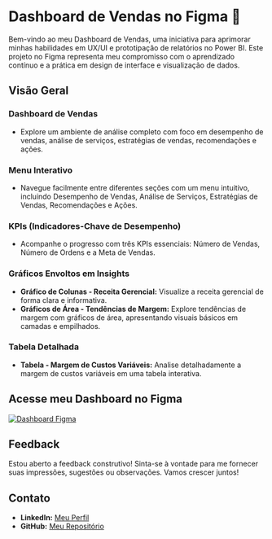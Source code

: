 # Dashboard de Vendas no Figma 🚀

Bem-vindo ao meu Dashboard de Vendas, uma iniciativa para aprimorar minhas habilidades em UX/UI e prototipação de relatórios no Power BI. Este projeto no Figma representa meu compromisso com o aprendizado contínuo e a prática em design de interface e visualização de dados.

## Visão Geral

### Dashboard de Vendas
- Explore um ambiente de análise completo com foco em desempenho de vendas, análise de serviços, estratégias de vendas, recomendações e ações.

### Menu Interativo
- Navegue facilmente entre diferentes seções com um menu intuitivo, incluindo Desempenho de Vendas, Análise de Serviços, Estratégias de Vendas, Recomendações e Ações.

### KPIs (Indicadores-Chave de Desempenho)
- Acompanhe o progresso com três KPIs essenciais: Número de Vendas, Número de Ordens e a Meta de Vendas.

### Gráficos Envoltos em Insights
- **Gráfico de Colunas - Receita Gerencial:** Visualize a receita gerencial de forma clara e informativa.
- **Gráficos de Área - Tendências de Margem:** Explore tendências de margem com gráficos de área, apresentando visuais básicos em camadas e empilhados.

### Tabela Detalhada
- **Tabela - Margem de Custos Variáveis:** Analise detalhadamente a margem de custos variáveis em uma tabela interativa.

## Acesse meu Dashboard no Figma
[![Dashboard Figma](https://img.shields.io/badge/Dashboard%20no%20Figma-Ver%20Protótipo-brightgreen)](https://www.figma.com/community/file/1281973192512762996/dashboard-da-tim)

## Feedback
Estou aberto a feedback construtivo! Sinta-se à vontade para me fornecer suas impressões, sugestões ou observações. Vamos crescer juntos!

## Contato
- **LinkedIn:** [Meu Perfil](https://www.linkedin.com/in/seu-usuario/)
- **GitHub:** [Meu Repositório](https://github.com/seu-usuario)
